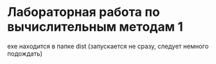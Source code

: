 # Лабораторная работа по вычислительным методам 1
exe находится в папке dist (запускается не сразу, следует немного подождать)
